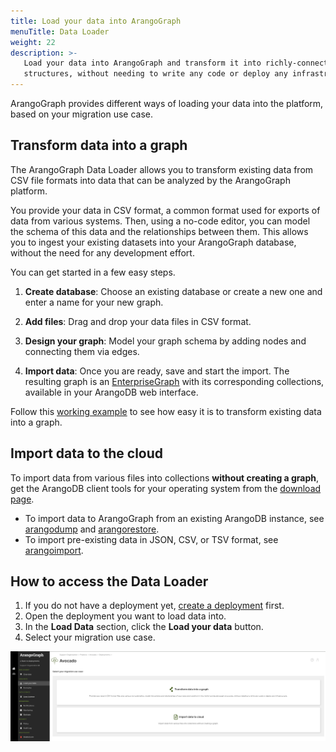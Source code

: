 ```yaml
---
title: Load your data into ArangoGraph
menuTitle: Data Loader
weight: 22
description: >-
   Load your data into ArangoGraph and transform it into richly-connected graph
   structures, without needing to write any code or deploy any infrastructure
---
```


ArangoGraph provides different ways of loading your data into the platform,
based on your migration use case.

## Transform data into a graph

The ArangoGraph Data Loader allows you to transform existing data from CSV file
formats into data that can be analyzed by the ArangoGraph platform.

You provide your data in CSV format, a common format used for exports of data
from various systems. Then, using a no-code editor, you can model the schema of
this data and the relationships between them. This allows you to ingest your
existing datasets into your ArangoGraph database, without the need for any
development effort.

You can get started in a few easy steps.

1. **Create database**:
   Choose an existing database or create a new one and enter a name for your new graph.

2. **Add files**:
   Drag and drop your data files in CSV format.

3. **Design your graph**:
   Model your graph schema by adding nodes and connecting them via edges.

4. **Import data**:
   Once you are ready, save and start the import. The resulting graph is an
   [EnterpriseGraph](../../arangodb/3.12/graphs/enterprisegraphs/_index.md) with its
   corresponding collections, available in your ArangoDB web interface.

Follow this [working example](../data-loader/example.md) to see how easy it is
to transform existing data into a graph.

## Import data to the cloud

To import data from various files into collections **without creating a graph**,
get the ArangoDB client tools for your operating system from the
[download page](https://arangodb.com/download-major/).

- To import data to ArangoGraph from an existing ArangoDB instance, see
  [arangodump](../../arangodb/3.12/components/tools/arangodump/) and
  [arangorestore](../../arangodb/3.12/components/tools/arangorestore/).
- To import pre-existing data in JSON, CSV, or TSV format, see
  [arangoimport](../../arangodb/3.12/components/tools/arangoimport/).

## How to access the Data Loader

1. If you do not have a deployment yet, [create a deployment](../deployments/_index.md#how-to-create-a-new-deployment) first.
2. Open the deployment you want to load data into.
3. In the **Load Data** section, click the **Load your data** button.
4. Select your migration use case.

![ArangoGraph Data Loader Migration Use Cases](../../images/arangograph-data-loader-migration-use-cases.png)